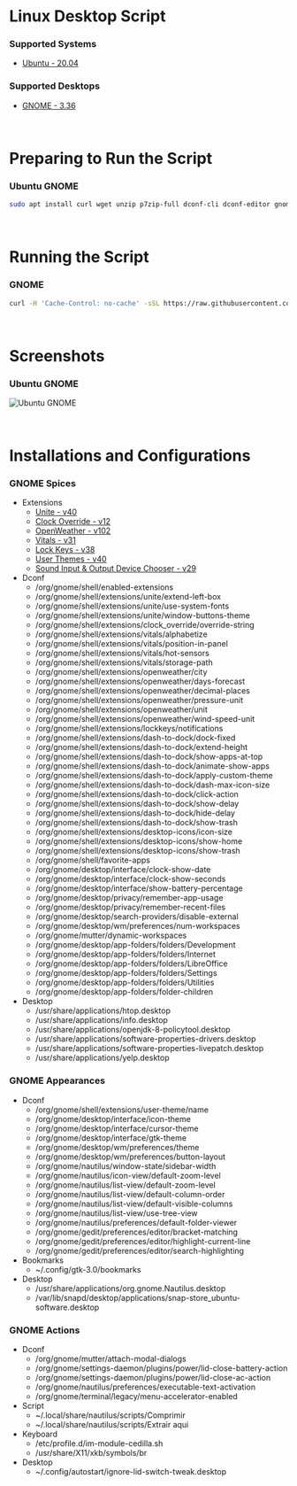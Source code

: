 # Linux Desktop Script

### Supported Systems
* [Ubuntu - 20.04](https://ubuntu.com/)

### Supported Desktops
* [GNOME - 3.36](https://www.gnome.org/)

<br/>

# Preparing to Run the Script

### Ubuntu GNOME
```bash
sudo apt install curl wget unzip p7zip-full dconf-cli dconf-editor gnome-software gnome-tweaks gnome-shell-extension-prefs chrome-gnome-shell x11-utils gir1.2-gtop-2.0 lm-sensors -y
```

<br/>

# Running the Script

### GNOME
```bash
curl -H 'Cache-Control: no-cache' -sSL https://raw.githubusercontent.com/daniloancilotto/linux-desktop-script/master/linux-desktop-gnome.sh | bash
```

<br/>

# Screenshots

### Ubuntu GNOME
![Ubuntu GNOME](https://user-images.githubusercontent.com/29760411/79165085-cae9dd00-7db8-11ea-85f7-d10d779292e1.png)

<br/>

# Installations and Configurations

### GNOME Spices
* Extensions
  * [Unite - v40](https://extensions.gnome.org/extension/1287/unite/)
  * [Clock Override - v12](https://extensions.gnome.org/extension/1206/clock-override/)
  * [OpenWeather - v102](https://extensions.gnome.org/extension/750/openweather/)
  * [Vitals - v31](https://extensions.gnome.org/extension/1460/vitals/)
  * [Lock Keys - v38](https://extensions.gnome.org/extension/36/lock-keys/)
  * [User Themes - v40](https://extensions.gnome.org/extension/19/user-themes/)
  * [Sound Input & Output Device Chooser - v29](https://extensions.gnome.org/extension/906/sound-output-device-chooser/)
* Dconf
  * /org/gnome/shell/enabled-extensions
  * /org/gnome/shell/extensions/unite/extend-left-box
  * /org/gnome/shell/extensions/unite/use-system-fonts
  * /org/gnome/shell/extensions/unite/window-buttons-theme
  * /org/gnome/shell/extensions/clock_override/override-string
  * /org/gnome/shell/extensions/vitals/alphabetize
  * /org/gnome/shell/extensions/vitals/position-in-panel
  * /org/gnome/shell/extensions/vitals/hot-sensors
  * /org/gnome/shell/extensions/vitals/storage-path
  * /org/gnome/shell/extensions/openweather/city
  * /org/gnome/shell/extensions/openweather/days-forecast
  * /org/gnome/shell/extensions/openweather/decimal-places
  * /org/gnome/shell/extensions/openweather/pressure-unit
  * /org/gnome/shell/extensions/openweather/unit
  * /org/gnome/shell/extensions/openweather/wind-speed-unit
  * /org/gnome/shell/extensions/lockkeys/notifications
  * /org/gnome/shell/extensions/dash-to-dock/dock-fixed
  * /org/gnome/shell/extensions/dash-to-dock/extend-height
  * /org/gnome/shell/extensions/dash-to-dock/show-apps-at-top
  * /org/gnome/shell/extensions/dash-to-dock/animate-show-apps
  * /org/gnome/shell/extensions/dash-to-dock/apply-custom-theme
  * /org/gnome/shell/extensions/dash-to-dock/dash-max-icon-size
  * /org/gnome/shell/extensions/dash-to-dock/click-action
  * /org/gnome/shell/extensions/dash-to-dock/show-delay
  * /org/gnome/shell/extensions/dash-to-dock/hide-delay
  * /org/gnome/shell/extensions/dash-to-dock/show-trash
  * /org/gnome/shell/extensions/desktop-icons/icon-size
  * /org/gnome/shell/extensions/desktop-icons/show-home
  * /org/gnome/shell/extensions/desktop-icons/show-trash
  * /org/gnome/shell/favorite-apps
  * /org/gnome/desktop/interface/clock-show-date
  * /org/gnome/desktop/interface/clock-show-seconds
  * /org/gnome/desktop/interface/show-battery-percentage
  * /org/gnome/desktop/privacy/remember-app-usage
  * /org/gnome/desktop/privacy/remember-recent-files
  * /org/gnome/desktop/search-providers/disable-external
  * /org/gnome/desktop/wm/preferences/num-workspaces
  * /org/gnome/mutter/dynamic-workspaces
  * /org/gnome/desktop/app-folders/folders/Development
  * /org/gnome/desktop/app-folders/folders/Internet
  * /org/gnome/desktop/app-folders/folders/LibreOffice
  * /org/gnome/desktop/app-folders/folders/Settings
  * /org/gnome/desktop/app-folders/folders/Utilities
  * /org/gnome/desktop/app-folders/folder-children
* Desktop
  * /usr/share/applications/htop.desktop
  * /usr/share/applications/info.desktop
  * /usr/share/applications/openjdk-8-policytool.desktop
  * /usr/share/applications/software-properties-drivers.desktop
  * /usr/share/applications/software-properties-livepatch.desktop
  * /usr/share/applications/yelp.desktop

### GNOME Appearances
* Dconf
  * /org/gnome/shell/extensions/user-theme/name
  * /org/gnome/desktop/interface/icon-theme
  * /org/gnome/desktop/interface/cursor-theme
  * /org/gnome/desktop/interface/gtk-theme
  * /org/gnome/desktop/wm/preferences/theme
  * /org/gnome/desktop/wm/preferences/button-layout
  * /org/gnome/nautilus/window-state/sidebar-width
  * /org/gnome/nautilus/icon-view/default-zoom-level
  * /org/gnome/nautilus/list-view/default-zoom-level
  * /org/gnome/nautilus/list-view/default-column-order
  * /org/gnome/nautilus/list-view/default-visible-columns
  * /org/gnome/nautilus/list-view/use-tree-view
  * /org/gnome/nautilus/preferences/default-folder-viewer
  * /org/gnome/gedit/preferences/editor/bracket-matching
  * /org/gnome/gedit/preferences/editor/highlight-current-line
  * /org/gnome/gedit/preferences/editor/search-highlighting
* Bookmarks
  * ~/.config/gtk-3.0/bookmarks
* Desktop
  * /usr/share/applications/org.gnome.Nautilus.desktop
  * /var/lib/snapd/desktop/applications/snap-store_ubuntu-software.desktop

### GNOME Actions
* Dconf
  * /org/gnome/mutter/attach-modal-dialogs
  * /org/gnome/settings-daemon/plugins/power/lid-close-battery-action
  * /org/gnome/settings-daemon/plugins/power/lid-close-ac-action
  * /org/gnome/nautilus/preferences/executable-text-activation
  * /org/gnome/terminal/legacy/menu-accelerator-enabled
* Script
  * ~/.local/share/nautilus/scripts/Comprimir
  * ~/.local/share/nautilus/scripts/Extrair aqui
* Keyboard
  * /etc/profile.d/im-module-cedilla.sh
  * /usr/share/X11/xkb/symbols/br
* Desktop
  * ~/.config/autostart/ignore-lid-switch-tweak.desktop